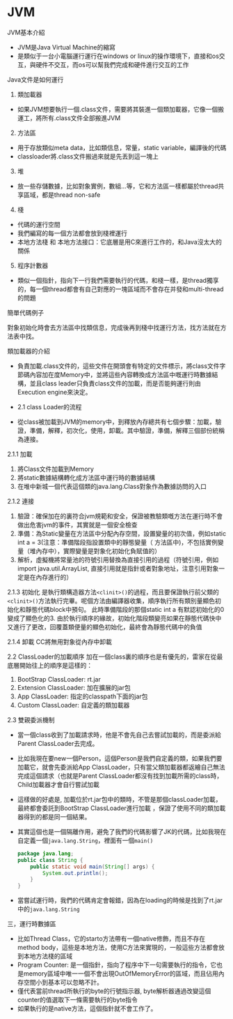 # JVM

JVM基本介紹
- JVM是Java Virtual Machine的縮寫
- 是類似于一台小電腦運行運行在windows or linux的操作環境下，直接和os交互，與硬件不交互，而os可以幫我們完成和硬件進行交互的工作

Java文件是如何運行
1. 類加載器
- 如果JVM想要執行一個.class文件，需要將其裝進一個類加載器，它像一個搬運工，將所有.class文件全部搬進JVM

2. 方法區
- 用于存放類似meta data，比如類信息，常量，static variable，編譯後的代碼
- classloader將.class文件搬過來就是先丟到這一塊上

3. 堆
- 放一些存儲數據，比如對象實例，數組...等，它和方法區一樣都屬於thread共享區域，都是thread non-safe

4. 棧
- 代碼的運行空間
- 我們編寫的每一個方法都會放到棧裡運行
- 本地方法棧 和 本地方法接口：它底層是用C來進行工作的，和Java沒太大的關係

5. 程序計數器
- 類似一個指針，指向下一行我們需要執行的代碼，和棧一樣，是thread獨享的，每一個thread都會有自己對應的一塊區域而不會存在并發和multi-thread的問題

簡單代碼例子

對象初始化時會去方法區中找類信息，完成後再到棧中找運行方法，找方法就在方法表中找。


類加載器的介紹
- 負責加載.class文件的，這些文件在開頭會有特定的文件標示，將class文件字節碼內容加在度Memory中，並將這些內容轉換成方法區中嘅運行時數據結構，並且class leader只負責class文件的加載，而是否能夠運行則由Execution engine來決定。

- 2.1 class Loader的流程
- 從class被加載到JVM的memory中，到釋放內存總共有七個步驟：加載，驗證，準備，解釋，初次化，使用，卸載。其中驗證，準備，解釋三個部份統稱為連接。

2.1.1 加載
1. 將Class文件加載到Memory
2. 將static數據結構轉化成方法區中運行時的數據結構
3. 在堆中新城一個代表這個類的java.lang.Class對象作為數據訪問的入口

2.1.2 連接
1. 驗證：確保加在的裏符合jvm規範和安全，保證被教驗類嘅方法在運行時不會做出危害jvm的事件，其實就是一個安全檢查
2. 準備：為Static變量在方法區中分配內存空間，設置變量的初次值，例如static int a = 3(注意：準備階段指設置類中的靜態變量（ 方法區中)，不包括實例變量（堆內存中），實際變量是對象化初始化負賦值的）
3. 解析，虛擬機將常量池的符號引用替換為直接引用的過程（符號引用，例如import java.util.ArrayList, 直接引用就是指針或者對象地址，注意引用對象一定是在內存進行的） 

2.1.3 初始化
是執行類構造器方法`<clinit>()`的過程，而且要保證執行前父類的`<clinit>()`方法執行完畢。呢個方法由編譯器收集，順序執行所有類別量顯色初始化和靜態代碼block中預句。
此時準備階段的那個static int a 有默認初始化的0變成了顯色化的3. 
由於執行順序的緣故，初始化階段類變亮如果在靜態代碼快中又進行了更改，回覆蓋類便量的顯色初始化，最終會為靜態代碼中的負值

2.1.4 卸載
CC將無用對象從內存中卸載

2.2 ClassLoader的加載順序
加在一個class裏的順序也是有優先的，雷家在從最底層開始往上的順序是這樣的：
1. BootStrap ClassLoader: rt.jar
2. Extension ClassLoader: 加在擴展的jar包 
3. App ClassLoader: 指定的classpath下面的jar包
4. Custom ClassLoader: 自定義的類加載器

2.3 雙親委派機制
- 當一個class收到了加載請求時，他是不會先自己去嘗試加載的，而是委派給Parent ClassLoader去完成。
- 比如我現在要new一個Person，這個Person是我們自定義的類，如果我們要加載它，就會先委派給App ClassLoader，只有當父類加載器都返繪自己無法完成這個請求（也就是Parent ClassLoader都沒有找到加載所需的class時，Child加載器才會自行嘗試加載

- 這樣做的好處是, 加載位於rt.jar包中的類時，不管是那個classLoader加載，最終都會委託到BootStrap ClassLoader進行加載
，保證了使用不同的類加載器得到的都是同一個結果。
- 其實這個也是一個隔離作用，避免了我們的代碼影響了JK的代碼，比如我現在自定義一個`java.lang.String`，裡面有一個`main()`
    ```java
    package java.lang;
    public class String {
        public static void main(String[] args) {
            System.out.println();
        }
    }
    ```
- 當嘗試運行時，我們的代碼肯定會報錯，因為在loading的時候是找到了rt.jar中的`java.lang.String`

三，運行時數據區
- 比如Thread Class，它的starto方法帶有一個native修飾，而且不存在method body，這些是本地方法，使用C方法來實現的，一般這些方法都會放到本地方法棧的區域
- Program Counter: 是一個指針，指向了程序中下一句需要執行的指令，它也是memory區域中唯一一個不會出現OutOfMemoryError的區域，而且佔用內存空間小到基本可以忽略不計。
- 僅代表當前thread所執行的byte的行號指示器, byte解析器通過改變這個counter的值選取下一條需要執行的byte指令
- 如果執行的是native方法，這個指針就不會工作了。









